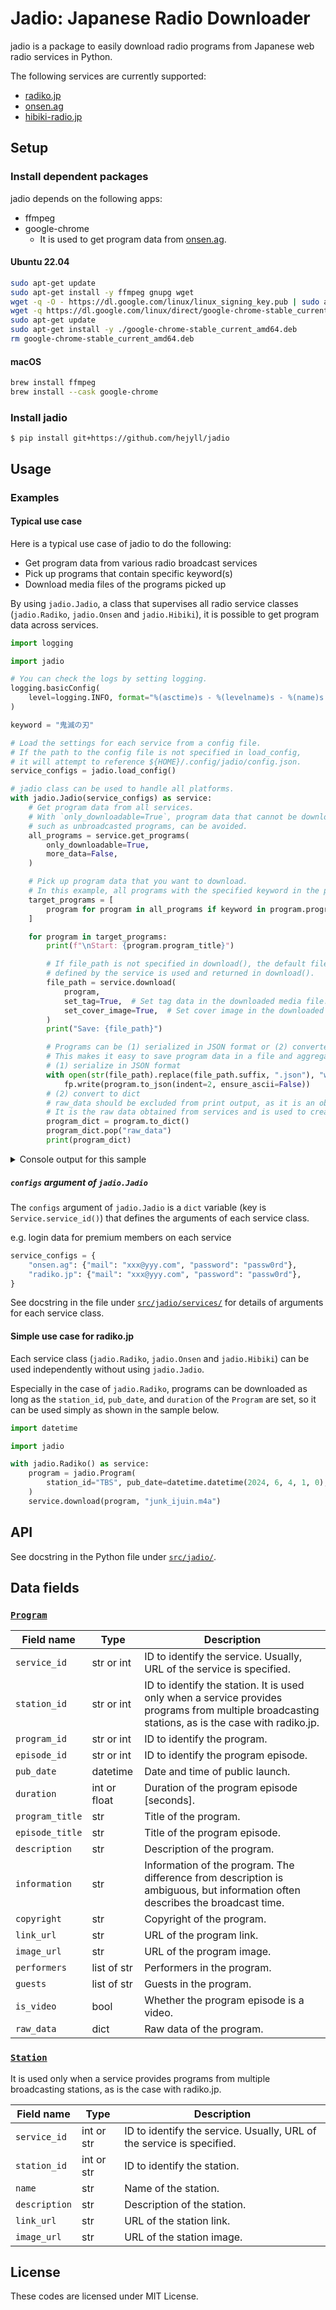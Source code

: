 # Jadio: Japanese Radio Downloader

jadio is a package to easily download radio programs from Japanese web radio services in Python.

The following services are currently supported:

* [radiko.jp](https://radiko.jp/)
* [onsen.ag](https://www.onsen.ag/)
* [hibiki-radio.jp](https://hibiki-radio.jp/)

## Setup

### Install dependent packages

jadio depends on the following apps:

* ffmpeg
* google-chrome
  * It is used to get program data from [onsen.ag](https://www.onsen.ag/).

#### Ubuntu 22.04

```bash
sudo apt-get update
sudo apt-get install -y ffmpeg gnupg wget
wget -q -O - https://dl.google.com/linux/linux_signing_key.pub | sudo apt-key add -
wget -q https://dl.google.com/linux/direct/google-chrome-stable_current_amd64.deb
sudo apt-get update
sudo apt-get install -y ./google-chrome-stable_current_amd64.deb
rm google-chrome-stable_current_amd64.deb
```

#### macOS

```bash
brew install ffmpeg
brew install --cask google-chrome
```

### Install jadio

```console
$ pip install git+https://github.com/hejyll/jadio
```

## Usage

### Examples

#### Typical use case

Here is a typical use case of jadio to do the following:

* Get program data from various radio broadcast services
* Pick up programs that contain specific keyword(s)
* Download media files of the programs picked up

By using `jadio.Jadio`, a class that supervises all radio service classes (`jadio.Radiko`, `jadio.Onsen` and `jadio.Hibiki`), it is possible to get program data across services.

```python
import logging

import jadio

# You can check the logs by setting logging.
logging.basicConfig(
    level=logging.INFO, format="%(asctime)s - %(levelname)s - %(name)s: %(message)s"
)

keyword = "鬼滅の刃"

# Load the settings for each service from a config file.
# If the path to the config file is not specified in load_config,
# it will attempt to reference ${HOME}/.config/jadio/config.json.
service_configs = jadio.load_config()

# jadio class can be used to handle all platforms.
with jadio.Jadio(service_configs) as service:
    # Get program data from all services.
    # With `only_downloadable=True`, program data that cannot be downloaded,
    # such as unbroadcasted programs, can be avoided.
    all_programs = service.get_programs(
        only_downloadable=True,
        more_data=False,
    )

    # Pick up program data that you want to download.
    # In this example, all programs with the specified keyword in the program title are downloaded.
    target_programs = [
        program for program in all_programs if keyword in program.program_title
    ]

    for program in target_programs:
        print(f"\nStart: {program.program_title}")

        # If file_path is not specified in download(), the default file path
        # defined by the service is used and returned in download().
        file_path = service.download(
            program,
            set_tag=True,  # Set tag data in the downloaded media file. (default: True)
            set_cover_image=True,  # Set cover image in the downloaded media file. (default: True)
        )
        print("Save: {file_path}")

        # Programs can be (1) serialized in JSON format or (2) converted to dict.
        # This makes it easy to save program data in a file and aggregate multiple programs.
        # (1) serialize in JSON format
        with open(str(file_path).replace(file_path.suffix, ".json"), "w") as fp:
            fp.write(program.to_json(indent=2, ensure_ascii=False))
        # (2) convert to dict
        # raw_data should be excluded from print output, as it is an obstacle.
        # It is the raw data obtained from services and is used to create Program objects and download media files.
        program_dict = program.to_dict()
        program_dict.pop("raw_data")
        print(program_dict)
```

<details><summary>Console output for this sample</summary><div>

```
2024-06-11 07:45:08,053 - INFO - WDM: ====== WebDriver manager ======
2024-06-11 07:45:08,333 - INFO - WDM: Get LATEST chromedriver version for google-chrome
2024-06-11 07:45:08,390 - INFO - WDM: Get LATEST chromedriver version for google-chrome
2024-06-11 07:45:08,432 - INFO - WDM: Driver [/Users/hejyll/.wdm/drivers/chromedriver/mac64/125.0.6422.141/chromedriver-mac-x64/chromedriver] found in cache
2024-06-11 07:45:13,212 - INFO - jadio.services.onsen: Logged in to onsen.ag as tmitsuishi30@gmail.com
2024-06-11 07:45:15,993 - INFO - jadio.services.radiko: Get 3412 program(s) from radiko.jp
2024-06-11 07:45:19,145 - INFO - jadio.services.onsen: Get 481 program(s) from onsen.ag
2024-06-11 07:45:20,276 - INFO - jadio.services.hibiki: Get 38 program(s) from hibiki-radio.jp

Start: テレビアニメ「鬼滅の刃」公式ラジオ『鬼滅ラヂヲ』
2024-06-11 07:45:20,279 - INFO - jadio.services.base: Download radiko.jp / テレビアニメ「鬼滅の刃」公式ラジオ『鬼滅ラヂヲ』 / 2024/06/08 19:00 to lfr_sat_1900_2024-06-08-19-00.m4a
Save: {file_path}
{'service_id': 'radiko.jp', 'station_id': 'LFR', 'program_id': 'lfr_sat_1900', 'episode_id': 10063611, 'pub_date': datetime.datetime(2024, 6, 8, 19, 0), 'duration': 1800, 'program_title': 'テレビアニメ「鬼滅の刃」公式ラジオ『鬼滅ラヂヲ』', 'episode_title': '2024/06/08 19:00', 'description': '新シリーズ「柱稽古編」の放送開始に合わせて、テレビアニメ「鬼滅の刃」公式ラジオ『鬼滅ラヂヲ』をレギュラー放送。テレビアニメ「鬼滅の刃」の魅力を届けていきます。<br>番組ホームページは<a href="https://www.1242.com/kimetsu/">こちら</a><br><br>twitterハッシュタグは「<a href="http://twitter.com/search?q=%23%E9%AC%BC%E6%BB%85%E3%83%A9%E3%83%82%E3%83%B2">#鬼滅ラヂヲ</a>」', 'information': '土曜日 19:00〜19:30', 'copyright': 'Copyright © radiko co., Ltd. All rights reserved', 'link_url': 'https://www.1242.com/kimetsu/', 'image_url': 'https://program-static.cf.radiko.jp/o8tefk6a3a.jpg', 'performers': '', 'guests': None, 'is_video': False}

Start: テレビアニメ「鬼滅の刃」公式ラジオ　鬼滅ラヂヲ　WEB版
2024-06-11 07:45:30,827 - INFO - jadio.services.base: Download onsen.ag / テレビアニメ「鬼滅の刃」公式ラジオ　鬼滅ラヂヲ　WEB版 / 第83回 to kimetsu_18474.m4a
Save: {file_path}
{'service_id': 'onsen.ag', 'station_id': None, 'program_id': 'kimetsu', 'episode_id': 18474, 'pub_date': datetime.datetime(2024, 6, 4, 0, 0), 'duration': None, 'program_title': 'テレビアニメ「鬼滅の刃」公式ラジオ\u3000鬼滅ラヂヲ\u3000WEB版', 'episode_title': '第83回', 'description': None, 'information': None, 'copyright': 'ⓒ吾峠呼世晴／集英社・アニプレックス・ufotable', 'link_url': 'https://www.onsen.ag/program/kimetsu', 'image_url': 'https://d3bzklg4lms4gh.cloudfront.net/program_info/image/default/production/4f/55/70a0eb23c92c177df632c2c6b6af42f29152/image?v=1717486197', 'performers': ['櫻井孝宏', '小西克幸'], 'guests': [], 'is_video': False}
```

**NOTE**

* Logs about WebDriver manager are caused by `Onsen` import

</div></details>

##### `configs` argument of `jadio.Jadio`

The `configs` argument of `jadio.Jadio` is a `dict` variable (key is `Service.service_id()`) that defines the arguments of each service class.

e.g. login data for premium members on each service

```python
service_configs = {
    "onsen.ag": {"mail": "xxx@yyy.com", "password": "passw0rd"},
    "radiko.jp": {"mail": "xxx@yyy.com", "password": "passw0rd"},
}
```

See docstring in the file under [`src/jadio/services/`](src/jadio/services/) for details of arguments for each service class.

#### Simple use case for radiko.jp

Each service class (`jadio.Radiko`, `jadio.Onsen` and `jadio.Hibiki`) can be used independently without using `jadio.Jadio`.

Especially in the case of `jadio.Radiko`, programs can be downloaded as long as the `station_id`, `pub_date`, and `duration` of the `Program` are set, so it can be used simply as shown in the sample below.

```python
import datetime

import jadio

with jadio.Radiko() as service:
    program = jadio.Program(
        station_id="TBS", pub_date=datetime.datetime(2024, 6, 4, 1, 0), duration=2 * 60 * 60
    )
    service.download(program, "junk_ijuin.m4a")
```

## API

See docstring in the Python file under [`src/jadio/`](src/jadio).

## Data fields

### [`Program`](src/jadio/program.py)

Field name | Type | Description
-- | -- | --
`service_id` | str or int | ID to identify the service. Usually, URL of the service is specified.
`station_id` | str or int | ID to identify the station. It is used only when a service provides programs from multiple broadcasting stations, as is the case with radiko.jp.
`program_id` | str or int | ID to identify the program.
`episode_id` | str or int | ID to identify the program episode.
`pub_date` | datetime | Date and time of public launch.
`duration` | int or float | Duration of the program episode [seconds].
`program_title` | str | Title of the program.
`episode_title` | str | Title of the program episode.
`description` | str | Description of the program.
`information` | str | Information of the program. The difference from description is ambiguous, but information often describes the broadcast time.
`copyright` | str | Copyright of the program.
`link_url` | str | URL of the program link.
`image_url` | str | URL of the program image.
`performers` | list of str | Performers in the program.
`guests` | list of str | Guests in the program.
`is_video` | bool | Whether the program episode is a video.
`raw_data` | dict | Raw data of the program.

### [`Station`](src/jadio/station.py)

It is used only when a service provides programs from multiple broadcasting stations, as is the case with radiko.jp.

Field name | Type | Description
-- | -- | --
`service_id` | int or str | ID to identify the service. Usually, URL of the service is specified.
`station_id` | int or str | ID to identify the station.
`name` | str | Name of the station.
`description` | str | Description of the station.
`link_url` | str | URL of the station link.
`image_url` | str | URL of the station image.

## License

These codes are licensed under MIT License.
